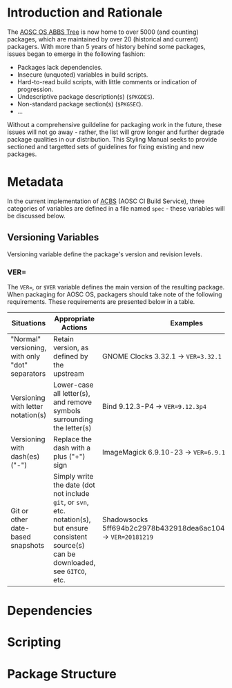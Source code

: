 <!-- TITLE: AOSC OS Package Styling Manual -->
<!-- SUBTITLE: Comprehensive (and updated) Styling Manual for AOSC OS Packagers -->

# Introduction and Rationale

The [AOSC OS ABBS Tree](https://github.com/AOSC-Dev/aosc-os-abbs/) is now home to over 5000 (and counting) packages, which are maintained by over 20 (historical and current) packagers. With more than 5 years of history behind some packages, issues began to emerge in the following fashion:

- Packages lack dependencies.
- Insecure (unquoted) variables in build scripts.
- Hard-to-read build scripts, with little comments or indication of progression.
- Undescriptive package description(s) (`$PKGDES`).
- Non-standard package section(s) (`$PKGSEC`).
- ...

Without a comprehensive guildeline for packaging work in the future, these issues will not go away - rather, the list will grow longer and further degrade package qualities in our distribution. This Styling Manual seeks to provide sectioned and targetted sets of guidelines for fixing existing and new packages.

# Metadata

In the current implementation of [ACBS](https://github.com/AOSC-Dev/acbs) (AOSC CI Build Service), three categories of variables are defined in a file named `spec` - these variables will be discussed below.

## Versioning Variables

Versioning variable define the package's version and revision levels. 

### VER=

The `VER=`, or `$VER` variable defines the main version of the resulting package. When packaging for AOSC OS, packagers should take note of the following requirements. These requirements are presented below in a table.

| Situations | Appropriate Actions | Examples |
|-------------------|-------------------------------------|-------------------|
| "Normal" versioning, with only "dot" separators | Retain version, as defined by the upstream | GNOME Clocks 3.32.1 -> `VER=3.32.1` |
| Versioning with letter notation(s) | Lower-case all letter(s), and remove symbols surrounding the letter(s) | Bind 9.12.3-P4 -> `VER=9.12.3p4` |
| Versioning with dash(es) ("-") | Replace the dash with a plus ("+") sign | ImageMagick 6.9.10-23 -> `VER=6.9.10+23` |
| Git or other date-based snapshots | Simply write the date (dot not include `git`, or `svn`, etc. notation(s), but ensure consistent source(s) can be downloaded, see `GITCO`, etc. | Shadowsocks 5ff694b2c2978b432918dea6ac104706b25cbf48 -> `VER=20181219` |

# Dependencies

# Scripting

# Package Structure